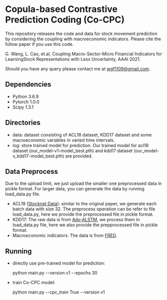 # Copula-based Contrastive Prediction Coding (Co-CPC)

This repository releases the code and data for stock movement prediction by considering the coupling with macroeconomic indicators. 
Please cite the follow paper if you use this code.

G. Wang, L. Cao, et.al, Coupling Macro-Sector-Micro Financial Indicators for LearningStock Representations with Less Uncertainty, AAAI 2021.

Should you have any query please contact me at [wgf1109@gmail.com](mailto:wgf1109@gmail.com).

## Dependencies

- Python 3.6.9
- Pytorch 1.0.0
- Scipy 1.3.1

## Directories

- data: dataset consisting of ACL18 dataset, KDD17 dataset and some macroeconomic variables in varied time intervals.
- log: store trained model for prediction. Our trained model for acl18 dataset (our_model-v1-model_best.pth) and kdd17 dataset (our_model-v_kdd17-model_best.pth) are provided.


## Data Preprocess

Due to the upload limit, we just upload the smaller one preprocessed data in pickle format. For larger data, you can generate the data by running load_data.py file.
- ACL18 ([Stocknet Data](https://github.com/yumoxu/stocknet-dataset)): similar to the original paper, we generate each batch data with size 32. The preprocess operation
 can be refer to file load_data.py, here we provide the preprocessed file in pickle format. 
- KDD17: The raw data is from [Adv-ALSTM](https://github.com/fulifeng/Adv-ALSTM/tree/master/data/kdd17/price_long_50), we process them in load_data.py file, here we also provide the prepprocessed file in pickle format.
- Macroeconomic indicators: The data is from [FRED](https://fred.stlouisfed.org/).


## Running

- directly use pre-trained model for prediction:
 
    python main.py --version v1  --epochs 30

 
- train Co-CPC model:
    
    python main.py --cpc_train True --version v1 
    


